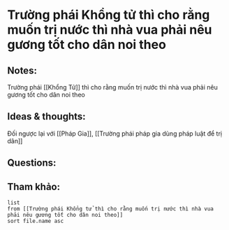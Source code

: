 # Trường phái Khổng tử thì cho rằng muốn trị nước thì nhà vua phải nêu gương tốt cho dân noi theo

## Notes:
Trường phái [[Khổng Tử]] thì cho rằng muốn trị nước thì nhà vua phải nêu gương tốt cho dân noi theo

## Ideas & thoughts:
Đối ngược lại với [[Pháp Gia]], [[Trường phái pháp gia dùng pháp luật để trị dân]]

## Questions:


## Tham khảo:
```dataview
list
from [[Trường phái Khổng tử thì cho rằng muốn trị nước thì nhà vua phải nêu gương tốt cho dân noi theo]]
sort file.name asc
```